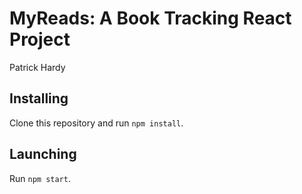 # MyReads: A Book Tracking React Project
Patrick Hardy

## Installing
Clone this repository and run `npm install`.

## Launching
Run `npm start`.

